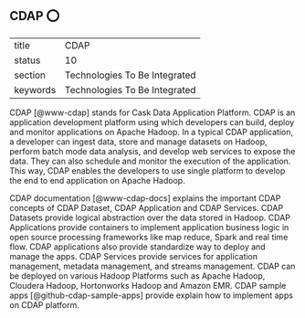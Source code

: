 ## CDAP :o:


|          |                               |
| -------- | ----------------------------- |
| title    | CDAP                          | 
| status   | 10                            |
| section  | Technologies To Be Integrated |
| keywords | Technologies To Be Integrated |



CDAP [@www-cdap] stands for Cask Data Application Platform. CDAP
is an application development platform using which developers can
build, deploy and monitor applications on Apache Hadoop. In a typical
CDAP application, a developer can ingest data, store and manage
datasets on Hadoop, perform batch mode data analysis, and develop web
services to expose the data.  They can also schedule and monitor the
execution of the application. This way, CDAP enables the developers to
use single platform to develop the end to end application on Apache
Hadoop.

CDAP documentation [@www-cdap-docs] explains the important CDAP
concepts of CDAP Dataset, CDAP Application and CDAP Services. CDAP
Datasets provide logical abstraction over the data stored in
Hadoop. CDAP Applications provide containers to implement application
business logic in open source processing frameworks like map reduce,
Spark and real time flow. CDAP applications also provide standardize
way to deploy and manage the apps. CDAP Services provide services for
application management, metadata management, and streams management.
CDAP can be deployed on various Hadoop Platforms such as Apache
Hadoop, Cloudera Hadoop, Hortonworks Hadoop and Amazon EMR.  CDAP
sample apps [@github-cdap-sample-apps] provide explain how to
implement apps on CDAP platform.

